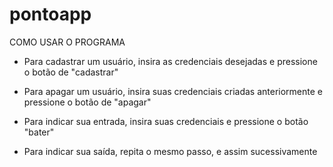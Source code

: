 # pontoapp
COMO USAR O PROGRAMA
* Para cadastrar um usuário, insira as credenciais desejadas e pressione o botão de "cadastrar"
* Para apagar um usuário, insira suas credenciais criadas anteriormente e pressione o botão de "apagar"

* Para indicar sua entrada, insira suas credenciais e pressione o botão "bater"
* Para indicar sua saída, repita o mesmo passo, e assim sucessivamente
